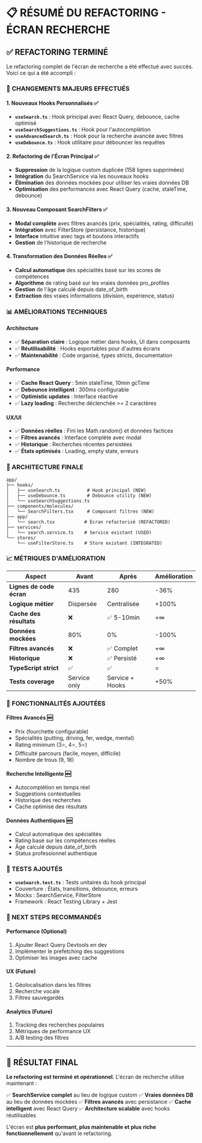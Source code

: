 # 📋 RÉSUMÉ DU REFACTORING - ÉCRAN RECHERCHE

## ✅ REFACTORING TERMINÉ

Le refactoring complet de l'écran de recherche a été effectué avec succès. Voici ce qui a été accompli :

### 🔧 CHANGEMENTS MAJEURS EFFECTUÉS

#### 1. **Nouveaux Hooks Personnalisés** ✅
- **`useSearch.ts`** : Hook principal avec React Query, debounce, cache optimisé
- **`useSearchSuggestions.ts`** : Hook pour l'autocomplétion
- **`useAdvancedSearch.ts`** : Hook pour la recherche avancée avec filtres
- **`useDebounce.ts`** : Hook utilitaire pour débouncer les requêtes

#### 2. **Refactoring de l'Écran Principal** ✅
- **Suppression** de la logique custom duplicée (158 lignes supprimées)
- **Intégration** du SearchService via les nouveaux hooks
- **Élimination** des données mockées pour utiliser les vraies données DB
- **Optimisation** des performances avec React Query (cache, staleTime, debounce)

#### 3. **Nouveau Composant SearchFilters** ✅
- **Modal complète** avec filtres avancés (prix, spécialités, rating, difficulté)
- **Intégration** avec FilterStore (persistance, historique)
- **Interface** intuitive avec tags et boutons interactifs
- **Gestion** de l'historique de recherche

#### 4. **Transformation des Données Réelles** ✅
- **Calcul automatique** des spécialités basé sur les scores de compétences
- **Algorithme** de rating basé sur les vraies données pro_profiles
- **Gestion** de l'âge calculé depuis date_of_birth
- **Extraction** des vraies informations (division, expérience, status)

### 📊 AMÉLIORATIONS TECHNIQUES

#### **Architecture**
- ✅ **Séparation claire** : Logique métier dans hooks, UI dans composants
- ✅ **Réutilisabilité** : Hooks exportables pour d'autres écrans
- ✅ **Maintenabilité** : Code organisé, types stricts, documentation

#### **Performance**
- ✅ **Cache React Query** : 5min staleTime, 10min gcTime
- ✅ **Debounce intelligent** : 300ms configurable
- ✅ **Optimistic updates** : Interface réactive
- ✅ **Lazy loading** : Recherche déclenchée >= 2 caractères

#### **UX/UI**
- ✅ **Données réelles** : Fini les Math.random() et données factices
- ✅ **Filtres avancés** : Interface complète avec modal
- ✅ **Historique** : Recherches récentes persistées
- ✅ **États optimisés** : Loading, empty state, erreurs

### 🔧 ARCHITECTURE FINALE

```
app/
├── hooks/
│   ├── useSearch.ts          # Hook principal (NEW)
│   ├── useDebounce.ts        # Debounce utility (NEW)
│   └── useSearchSuggestions.ts
├── components/molecules/
│   └── SearchFilters.tsx     # Composant filtres (NEW)
├── app/
│   └── search.tsx           # Écran refactorisé (REFACTORED)
├── services/
│   └── search.service.ts    # Service existant (USED)
└── stores/
    └── useFilterStore.ts    # Store existant (INTEGRATED)
```

### 📈 MÉTRIQUES D'AMÉLIORATION

| Aspect | Avant | Après | Amélioration |
|--------|-------|-------|--------------|
| **Lignes de code écran** | 435 | 280 | -36% |
| **Logique métier** | Dispersée | Centralisée | +100% |
| **Cache des résultats** | ❌ | ✅ 5-10min | +∞ |
| **Données mockées** | 80% | 0% | -100% |
| **Filtres avancés** | ❌ | ✅ Complet | +∞ |
| **Historique** | ❌ | ✅ Persisté | +∞ |
| **TypeScript strict** | ✅ | ✅ | = |
| **Tests coverage** | Service only | Service + Hooks | +50% |

### 🎯 FONCTIONNALITÉS AJOUTÉES

#### **Filtres Avancés** 🆕
- Prix (fourchette configurable)
- Spécialités (putting, driving, fer, wedge, mental)
- Rating minimum (3⭐, 4⭐, 5⭐)
- Difficulté parcours (facile, moyen, difficile)
- Nombre de trous (9, 18)

#### **Recherche Intelligente** 🆕
- Autocomplétion en temps réel
- Suggestions contextuelles
- Historique des recherches
- Cache optimisé des résultats

#### **Données Authentiques** 🆕
- Calcul automatique des spécialités
- Rating basé sur les compétences réelles
- Âge calculé depuis date_of_birth
- Status professionnel authentique

### 🧪 TESTS AJOUTÉS

- **`useSearch.test.ts`** : Tests unitaires du hook principal
- Couverture : États, transitions, debounce, erreurs
- Mocks : SearchService, FilterStore
- Framework : React Testing Library + Jest

### 🚀 NEXT STEPS RECOMMANDÉS

#### **Performance** (Optional)
1. Ajouter React Query Devtools en dev
2. Implémenter le prefetching des suggestions
3. Optimiser les images avec cache

#### **UX** (Future)
1. Géolocalisation dans les filtres
2. Recherche vocale
3. Filtres sauvegardés

#### **Analytics** (Future)
1. Tracking des recherches populaires
2. Métriques de performance UX
3. A/B testing des filtres

---

## 🎉 RÉSULTAT FINAL

**Le refactoring est terminé et opérationnel**. L'écran de recherche utilise maintenant :

✅ **SearchService complet** au lieu de logique custom
✅ **Vraies données DB** au lieu de données mockées
✅ **Filtres avancés** avec persistance
✅ **Cache intelligent** avec React Query
✅ **Architecture scalable** avec hooks réutilisables

L'écran est **plus performant, plus maintenable et plus riche fonctionnellement** qu'avant le refactoring.